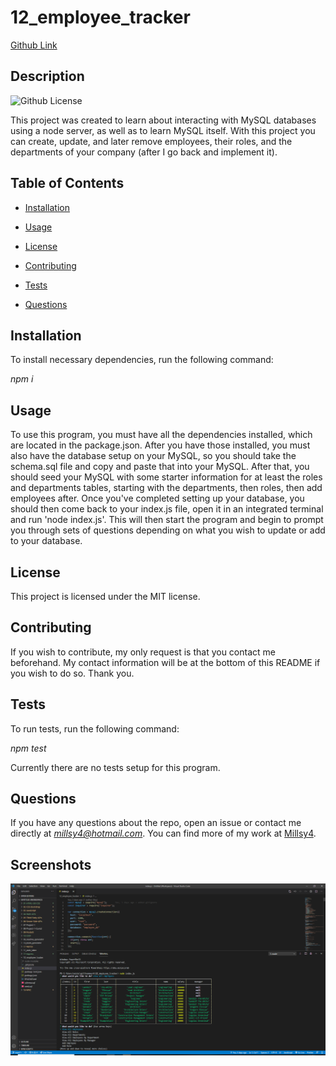 # **12_employee_tracker**

[Github Link](https://github.com/Millsy4/12_employee_tracker)
## **Description**
![Github License](https://img.shields.io/badge/License-MIT-green)

This project was created to learn about interacting with MySQL databases using a node server, as well as to learn MySQL itself.  With this project you can create, update, and later remove employees, their roles, and the departments of your company (after I go back and implement it).
  
## **Table of Contents**
  
* [Installation](#installation)

* [Usage](#usage)
  
* [License](#license)
  
* [Contributing](#contributing)
  
* [Tests](#tests)
  
* [Questions](#questions)
  
## **Installation**
  
To install necessary dependencies, run the following command:
  
*npm i*
  
## **Usage**
  
To use this program, you must have all the dependencies installed, which are located in the package.json.  After you have those installed, you must also have the database setup on your MySQL, so you should take the schema.sql file and copy and paste that into your MySQL.  After that, you should seed your MySQL with some starter information for at least the roles and departments tables, starting with the departments, then roles, then add employees after.  Once you've completed setting up your database, you should then come back to your index.js file, open it in an integrated terminal and run 'node index.js'.  This will then start the program and begin to prompt you through sets of questions depending on what you wish to update or add to your database.
  
## **License**
  
This project is licensed under the MIT license.
  
## **Contributing**
  
If you wish to contribute, my only request is that you contact me beforehand.  My contact information will be at the bottom of this README if you wish to do so.  Thank you.
  
## **Tests**
  
To run tests, run the following command:
  
*npm test*

Currently there are no tests setup for this program.
  
  
## **Questions**
  
If you have any questions about the repo, open an issue or contact me directly at *millsy4@hotmail.com*.
You can find more of my work at [Millsy4](https://github.com/Millsy4/).

## **Screenshots**
![Screenshot of Program](./assets/images/app_screenshot.png)